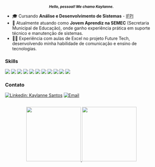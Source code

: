 <h3 align="center" style="font-size:12px">
 <i>Hello, pessoal! Me chamo Kaylanne.</i>
</h3>

- 🎓 Cursando **Análise e Desenvolvimento de Sistemas** - [IFPI](https://www.ifpi.edu.br/teresinacentral)
- 💼 Atualmente atuando como **Jovem Aprendiz na SEMEC** (Secretaria Municipal de Educação), onde ganho experiência prática em suporte técnico e manutenção de sistemas.
- 👩‍🏫 Experiência com aulas de Excel no projeto Future Tech, desenvolvendo minha habilidade de comunicação e ensino de tecnologias.

### Skills
<div style= "display: inline">
  <img src="https://img.shields.io/badge/html5-%23E34F26.svg?style=for-the-badge&logo=html5&logoColor=white"/>
  <img src="https://img.shields.io/badge/css3-%231572B6.svg?style=for-the-badge&logo=css3&logoColor=white" />
  <img src="https://img.shields.io/badge/javascript-%23323330.svg?style=for-the-badge&logo=javascript&logoColor=%23F7DF1E"/>
  <img src="https://img.shields.io/badge/postgres-%23316192.svg?style=for-the-badge&logo=postgresql&logoColor=white"/>
  <img src="https://img.shields.io/badge/mysql-4479A1.svg?style=for-the-badge&logo=mysql&logoColor=white" />
  <img src="https://img.shields.io/badge/typescript-%23007ACC.svg?style=for-the-badge&logo=typescript&logoColor=white" />
  <img src="https://img.shields.io/badge/latex-%23008080.svg?style=for-the-badge&logo=latex&logoColor=white" />
  <img src="https://img.shields.io/badge/git-%23F05033.svg?style=for-the-badge&logo=git&logoColor=white")/>
  <img src="https://img.shields.io/badge/react-%2361DAFB.svg?style=for-the-badge&logo=react&logoColor=black"/>
  <img src="https://img.shields.io/badge/bootstrap-%23563D7C.svg?style=for-the-badge&logo=bootstrap&logoColor=white"/>
  <img src="https://img.shields.io/badge/python-%233776AB.svg?style=for-the-badge&logo=python&logoColor=white"/>
</div>

### Contato
[![Linkedin: Kaylanne Santos](https://img.shields.io/badge/-kaylannesantos-blue?style=flat-square&logo=Linkedin&logoColor=white&link=https://www.linkedin.com/in/kaylanne-santos-705ab9267/)](https://www.linkedin.com/in/kaylanne-santos/)
[![Email](https://img.shields.io/badge/Email-Enviar%20Mensagem-blue?style=flat-square&logo=gmail)](mailto:mendeskaylanne1@gmail.com)

##

<p align="center">
<a href="https://github.com/KaylanneSantos">
  <img height="180em" src="https://github-readme-stats-eight-theta.vercel.app/api?username=KaylanneSantos&show_icons=true&theme=algolia&include_all_commits=true&count_private=true"/>
  <img height="180em" src="https://github-readme-stats-eight-theta.vercel.app/api/top-langs/?username=KaylanneSantos&layout=compact&langs_count=8&theme=algolia"/>
</a>
</p>



<!--
##

## 💻Projetos
- **[Projeto 1](link-do-repositorio):**
- 

<div style= "display: inline">
  <img width='30' height='30' src="https://cdn.jsdelivr.net/gh/devicons/devicon/icons/html5/html5-original.svg" />
  <img width='30' height='30' src="https://cdn.jsdelivr.net/gh/devicons/devicon/icons/css3/css3-original.svg" />
  <img width='30' height='30' src="https://cdn.jsdelivr.net/gh/devicons/devicon/icons/javascript/javascript-original.svg"/>
  <img width='30' height='30' src="https://cdn.jsdelivr.net/gh/devicons/devicon/icons/postgresql/postgresql-original.svg"/>
  <img width='30' height='30' src="https://cdn.jsdelivr.net/gh/devicons/devicon@latest/icons/mysql/mysql-original.svg" />
  <img width='30' height='30' src="https://cdn.jsdelivr.net/gh/devicons/devicon/icons/typescript/typescript-original.svg" />
  <img width='30' height='30' src="https://cdn.jsdelivr.net/gh/devicons/devicon/icons/latex/latex-original.svg" />
</div>

<div style= "display: inline">
  <a href= "https://www.linkedin.com/in/kaylanne-santos-705ab9267/"><img src="https://img.shields.io/badge/linkedin-%230077B5.svg?style=for-the-badge&logo=linkedin&logoColor=white"></a>
  <a href = "mailto:contato@mendeskaylanne1@gmail.com"><img loading="lazy" src="https://img.shields.io/badge/Gmail-D14836?style=for-the-badge&logo=gmail&logoColor=white" target="_blank>
  </a>
-->
